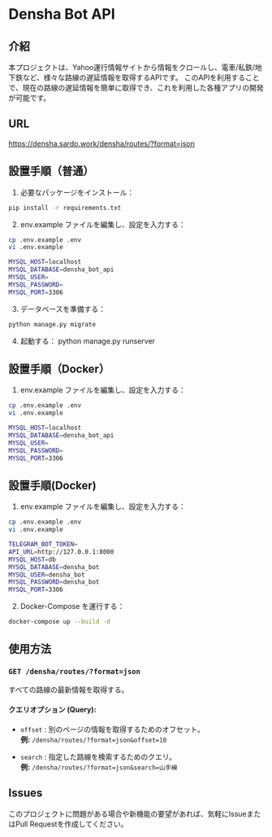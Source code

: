 # Densha Bot API

## 介紹

本プロジェクトは、Yahoo運行情報サイトから情報をクロールし、電車/私鉄/地下鉄など、様々な路線の遅延情報を取得するAPIです。
このAPIを利用することで、現在の路線の遅延情報を簡単に取得でき、これを利用した各種アプリの開発が可能です。

## URL
https://densha.sardo.work/densha/routes/?format=json

## 設置手順（普通）
1. 必要なパッケージをインストール：
```bash
pip install -r requirements.txt
```
2. env.example ファイルを編集し、設定を入力する：
```bash
cp .env.example .env
vi .env.example
```
```bash
MYSQL_HOST=localhost
MYSQL_DATABASE=densha_bot_api
MYSQL_USER=
MYSQL_PASSWORD=
MYSQL_PORT=3306
```

3. データベースを準備する：
```bash
python manage.py migrate
```

4. 起動する：
python manage.py runserver

## 設置手順（Docker）
1. env.example ファイルを編集し、設定を入力する：
```bash
cp .env.example .env
vi .env.example
```
```bash
MYSQL_HOST=localhost
MYSQL_DATABASE=densha_bot_api
MYSQL_USER=
MYSQL_PASSWORD=
MYSQL_PORT=3306
```


## 設置手順(Docker)
1. env.example ファイルを編集し、設定を入力する：
```bash
cp .env.example .env
vi .env.example
```
```bash
TELEGRAM_BOT_TOKEN=
API_URL=http://127.0.0.1:8000
MYSQL_HOST=db
MYSQL_DATABASE=densha_bot
MYSQL_USER=densha_bot
MYSQL_PASSWORD=densha_bot
MYSQL_PORT=3306
```

2. Docker-Compose を運行する：
```bash
docker-compose up --build -d
```
## 使用方法

### `GET /densha/routes/?format=json`
すべての路線の最新情報を取得する。

#### クエリオプション (Query):
- `offset` : 別のページの情報を取得するためのオフセット。  
  **例:** `/densha/routes/?format=json&offset=10`

- `search` : 指定した路線を検索するためのクエリ。  
  **例:** `/densha/routes/?format=json&search=山手線`


## Issues
このプロジェクトに問題がある場合や新機能の要望があれば、気軽にIssueまたはPull Requestを作成してください。
